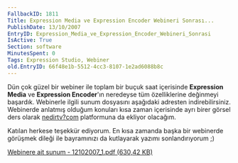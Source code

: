 ```yaml
---
FallbackID: 1811
Title: Expression Media ve Expression Encoder Webineri Sonrası...
PublishDate: 13/10/2007
EntryID: Expression_Media_ve_Expression_Encoder_Webineri_Sonrasi
IsActive: True
Section: software
MinutesSpent: 0
Tags: Expression Studio, Webiner
old.EntryID: 66f48e1b-5512-4cc3-8107-1e2ad6088b8c
---
```

Dün çok güzel bir webiner ile toplam bir buçuk saat içerisinde
**Expression Media** ve **Expression Encoder**'ın neredeyse tüm
özelliklerine değinmeyi başardık. Webinerle ilgili sunum dosyasını
aşağıdaki adresten indirebilirsiniz. Webinerde anlatmış olduğum konuları
kısa zaman içerisinde ayrı birer görsel ders olarak
[nedirtv?com](http://www.nedirtv.com) platformuna da ekliyor olacağım.

Katılan herkese teşekkür ediyorum. En kısa zamanda başka bir webinerde
görüşmek dileği ile bayramınızı da kutlayarak yazımı sonlandırıyorum ;)

[Webinere ait sunum - 12102007\_1.pdf (630,42
KB)](http://cdn.daron.yondem.com/assets/1811/12102007_1.pdf)


